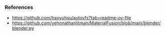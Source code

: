 


### References 
- https://github.com/haoyuhsu/autovfx?tab=readme-ov-file 
- https://github.com/yehonathanlitman/MaterialFusion/blob/main/blender/blender.py
